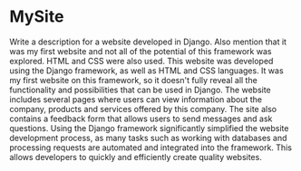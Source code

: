 # MySite
Write a description for a website developed in Django. Also mention that it was my first website and not all of the potential of this framework was explored. HTML and CSS were also used.
This website was developed using the Django framework, as well as HTML and CSS languages. It was my first website on this framework, so it doesn't fully reveal all the functionality and possibilities that can be used in Django.
The website includes several pages where users can view information about the company, products and services offered by this company. The site also contains a feedback form that allows users to send messages and ask questions.
Using the Django framework significantly simplified the website development process, as many tasks such as working with databases and processing requests are automated and integrated into the framework. This allows developers to quickly and efficiently create quality websites.
